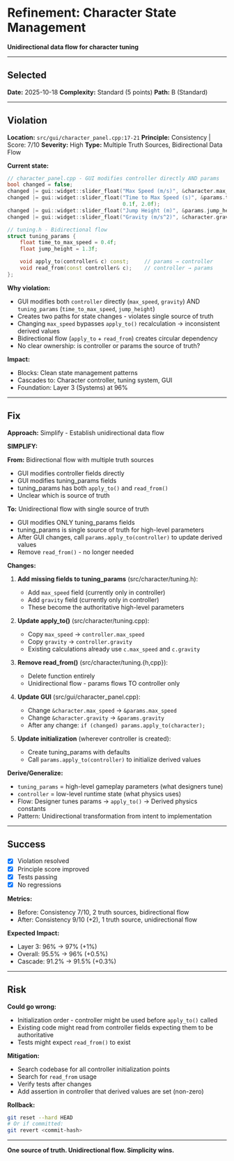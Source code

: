 # Refinement: Character State Management

**Unidirectional data flow for character tuning**

---

## Selected

**Date:** 2025-10-18
**Complexity:** Standard (5 points)
**Path:** B (Standard)

---

## Violation

**Location:** `src/gui/character_panel.cpp:17-21`
**Principle:** Consistency | Score: 7/10
**Severity:** High
**Type:** Multiple Truth Sources, Bidirectional Data Flow

**Current state:**
```cpp
// character_panel.cpp - GUI modifies controller directly AND params
bool changed = false;
changed |= gui::widget::slider_float("Max Speed (m/s)", &character.max_speed, 1.0f, 15.0f);
changed |= gui::widget::slider_float("Time to Max Speed (s)", &params.time_to_max_speed,
                                     0.1f, 2.0f);
changed |= gui::widget::slider_float("Jump Height (m)", &params.jump_height, 0.5f, 3.0f);
changed |= gui::widget::slider_float("Gravity (m/s^2)", &character.gravity, -20.0f, -5.0f);
```

```cpp
// tuning.h - Bidirectional flow
struct tuning_params {
    float time_to_max_speed = 0.4f;
    float jump_height = 1.3f;

    void apply_to(controller& c) const;     // params → controller
    void read_from(const controller& c);    // controller → params
};
```

**Why violation:**
- GUI modifies both `controller` directly (`max_speed`, `gravity`) AND `tuning_params` (`time_to_max_speed`, `jump_height`)
- Creates two paths for state changes - violates single source of truth
- Changing `max_speed` bypasses `apply_to()` recalculation → inconsistent derived values
- Bidirectional flow (`apply_to` + `read_from`) creates circular dependency
- No clear ownership: is controller or params the source of truth?

**Impact:**
- Blocks: Clean state management patterns
- Cascades to: Character controller, tuning system, GUI
- Foundation: Layer 3 (Systems) at 96%

---

## Fix

**Approach:** Simplify - Establish unidirectional data flow

**SIMPLIFY:**

**From:** Bidirectional flow with multiple truth sources
- GUI modifies controller fields directly
- GUI modifies tuning_params fields
- tuning_params has both `apply_to()` and `read_from()`
- Unclear which is source of truth

**To:** Unidirectional flow with single source of truth
- GUI modifies ONLY tuning_params fields
- tuning_params is single source of truth for high-level parameters
- After GUI changes, call `params.apply_to(controller)` to update derived values
- Remove `read_from()` - no longer needed

**Changes:**

1. **Add missing fields to tuning_params** (src/character/tuning.h):
   - Add `max_speed` field (currently only in controller)
   - Add `gravity` field (currently only in controller)
   - These become the authoritative high-level parameters

2. **Update apply_to()** (src/character/tuning.cpp):
   - Copy `max_speed` → `controller.max_speed`
   - Copy `gravity` → `controller.gravity`
   - Existing calculations already use `c.max_speed` and `c.gravity`

3. **Remove read_from()** (src/character/tuning.{h,cpp}):
   - Delete function entirely
   - Unidirectional flow - params flows TO controller only

4. **Update GUI** (src/gui/character_panel.cpp):
   - Change `&character.max_speed` → `&params.max_speed`
   - Change `&character.gravity` → `&params.gravity`
   - After any change: `if (changed) params.apply_to(character);`

5. **Update initialization** (wherever controller is created):
   - Create tuning_params with defaults
   - Call `params.apply_to(controller)` to initialize derived values

**Derive/Generalize:**
- `tuning_params` = high-level gameplay parameters (what designers tune)
- `controller` = low-level runtime state (what physics uses)
- Flow: Designer tunes params → `apply_to()` → Derived physics constants
- Pattern: Unidirectional transformation from intent to implementation

---

## Success

- [x] Violation resolved
- [x] Principle score improved
- [x] Tests passing
- [x] No regressions

**Metrics:**
- Before: Consistency 7/10, 2 truth sources, bidirectional flow
- After: Consistency 9/10 (+2), 1 truth source, unidirectional flow

**Expected Impact:**
- Layer 3: 96% → 97% (+1%)
- Overall: 95.5% → 96% (+0.5%)
- Cascade: 91.2% → 91.5% (+0.3%)

---

## Risk

**Could go wrong:**
- Initialization order - controller might be used before `apply_to()` called
- Existing code might read from controller fields expecting them to be authoritative
- Tests might expect `read_from()` to exist

**Mitigation:**
- Search codebase for all controller initialization points
- Search for `read_from` usage
- Verify tests after changes
- Add assertion in controller that derived values are set (non-zero)

**Rollback:**
```bash
git reset --hard HEAD
# Or if committed:
git revert <commit-hash>
```

---

**One source of truth. Unidirectional flow. Simplicity wins.**
